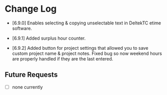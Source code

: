 # Change Log 
- [6.9.0] Enables selecting & copying unselectable text in DeltekTC etime software.

- [6.9.1] Added surplus hour counter.

- [6.9.2] Added button for project settings that allowed you to save custom project name & project notes.
          Fixed bug so now weekend hours are properly handled if they are the last entered.

## Future Requests
- [ ] none currently 

